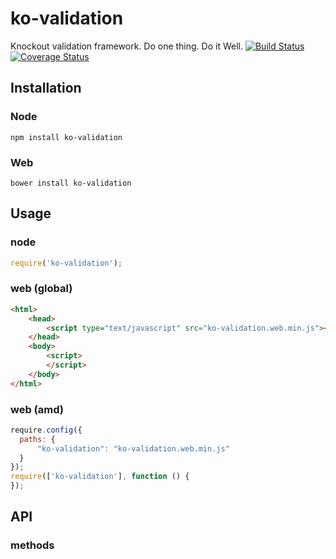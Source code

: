 # ko-validation
Knockout validation framework. Do one thing. Do it Well.
[![Build Status](https://travis-ci.org/WHenderson/ko-validation.svg?branch=master)](https://travis-ci.org/WHenderson/ko-validation)
[![Coverage Status](https://coveralls.io/repos/WHenderson/ko-validation/badge.svg?branch=master&service=github)](https://coveralls.io/github/WHenderson/ko-validation?branch=master)

## Installation

### Node
    npm install ko-validation

### Web
    bower install ko-validation

## Usage

### node
```js
require('ko-validation');
```

### web (global)
```html
<html>
    <head>
        <script type="text/javascript" src="ko-validation.web.min.js"></script>
    </head>
    <body>
        <script>
        </script>
    </body>
</html>
```

### web (amd)
```js
require.config({
  paths: {
      "ko-validation": "ko-validation.web.min.js"
  }
});
require(['ko-validation'], function () {
});
```

## API

### methods
